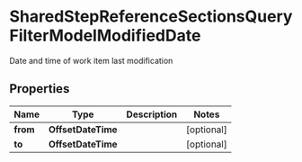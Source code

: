 

# SharedStepReferenceSectionsQueryFilterModelModifiedDate

Date and time of work item last modification

## Properties

| Name | Type | Description | Notes |
|------------ | ------------- | ------------- | -------------|
|**from** | **OffsetDateTime** |  |  [optional] |
|**to** | **OffsetDateTime** |  |  [optional] |



